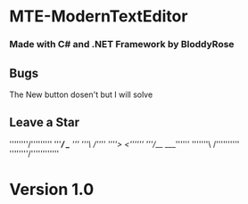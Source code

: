 # MTE-ModernTextEditor

### Made with C# and .NET Framework by BloddyRose



## Bugs

The New button dosen't  but I will solve




## Leave a Star 

''''''''/\'''''''''
'''____/  \____	'''
'''\          /''''
''''>        <''''''
'''/___    ___\''''''
'''''''\  /''''''''''
''''''''\/''''''''''''





# Version 1.0